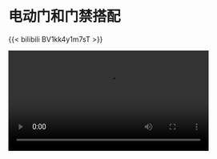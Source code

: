# 电动门和门禁搭配


{{< bilibili BV1kk4y1m7sT >}}

<style>
video{
max-width : 100%;
height : auto;
}
</style>
<video width="400" height="400" id="video" controls="" preload="auto">
    <source id="mp4" src="广告+栅栏.mp4" type="video/mp4">
</video>









